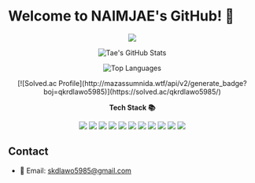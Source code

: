 # Welcome to NAIMJAE's GitHub! 👋
<p align="center">
  <img src="https://capsule-render.vercel.app/api?type=waving&height=300&color=gradient&text=Welcome👋" />
</p>
<p align="center">
  <img src="https://github-readme-stats.vercel.app/api?username=NAIMJAE&show_icons=true&theme=default" alt="Tae's GitHub Stats">
</p>

<p align="center">
  <img src="https://github-readme-stats.vercel.app/api/top-langs/?username=NAIMJAE&layout=compact" alt="Top Languages">
</p>
<p align="center">
  [![Solved.ac Profile](http://mazassumnida.wtf/api/v2/generate_badge?boj=qkrdlawo5985)](https://solved.ac/qkrdlawo5985/)
</p>

<p align="center">
  <strong>Tech Stack 📚</strong>
</p>
<p align="center">
  <img src="https://img.shields.io/badge/JavaScript-F7DF1E?style=flat&logo=JavaScript&logoColor=black">
  <img src="https://img.shields.io/badge/Spring_Boot-6DB33F?style=flat&logo=Spring-Boot&logoColor=white">
  <img src="https://img.shields.io/badge/Java-007396?style=flat&logo=Java&logoColor=white">
  <img src="https://img.shields.io/badge/Gradle-02303A?style=flat&logo=Gradle&logoColor=white">
  <img src="https://img.shields.io/badge/myBatis-000000?style=flat&logo=myBatis&logoColor=white">
  <img src="https://img.shields.io/badge/Github-181717?style=flat&logo=GitHub&logoColor=white">
  <img src="https://img.shields.io/badge/Git-F05032?style=flat&logo=Git&logoColor=white">
  <img src="https://img.shields.io/badge/MySQL-4479A1?style=flat&logo=MySQL&logoColor=white">
  <img src="https://img.shields.io/badge/OracleDB-F80000?style=flat&logo=Oracle&logoColor=white">
  <img src="https://img.shields.io/badge/Apache-D22128?style=flat&logo=Apache&logoColor=white">
  <img src="https://img.shields.io/badge/AWS-232F3E?style=flat&logo=Amazon-AWS&logoColor=white">
</p>

## Contact
- 📧 Email: [skdlawo5985@gmail.com](mailto:skdlawo5985@gmail.com)
